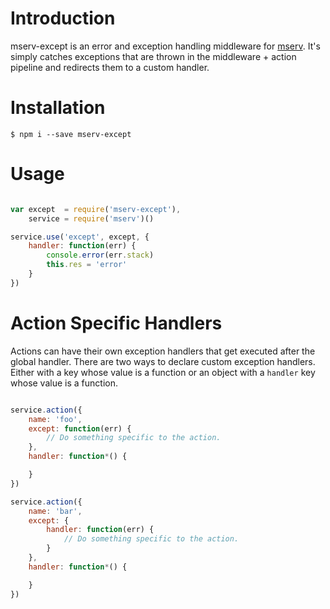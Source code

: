 # Introduction
mserv-except is an error and exception handling middleware for [mserv](https://github.com/macprog-guy/mserv). It's simply catches exceptions that are thrown in the middleware + action pipeline and redirects them to a custom handler.

# Installation

	$ npm i --save mserv-except

# Usage

```js

var except  = require('mserv-except'),
	service = require('mserv')()

service.use('except', except, {
	handler: function(err) {
		console.error(err.stack)
		this.res = 'error'
	}
})

```

# Action Specific Handlers

Actions can have their own exception handlers that get executed after the global handler.
There are two ways to declare custom exception handlers. Either with a key whose value is
a function or an object with a `handler` key whose value is a function.

```js

service.action({
	name: 'foo',
	except: function(err) {
		// Do something specific to the action.
	},
	handler: function*() {

	}
})

service.action({
	name: 'bar',
	except: {
		handler: function(err) {
			// Do something specific to the action.
		}
	},
	handler: function*() {

	}
})


```